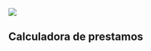 [![](https://img.shields.io/badge/android-%20google%20play-brightgreen.svg)](https://play.google.com/store/apps/details?id=com.ernestoaguaysol.calculadora)

## Calculadora de prestamos

